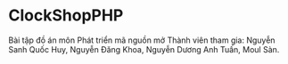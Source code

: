 # ClockShopPHP
Bài tập đồ án môn Phát triển mã nguồn mở
Thành viên tham gia: Nguyễn Sanh Quốc Huy, Nguyễn Đăng Khoa, Nguyễn Dương Anh Tuấn, Moul Sàn.